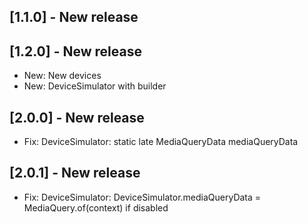 ## [1.1.0] - New release

## [1.2.0] - New release

 - New: New devices
 - New: DeviceSimulator with builder

## [2.0.0] - New release

 - Fix: DeviceSimulator: static late MediaQueryData mediaQueryData
 

## [2.0.1] - New release

 - Fix: DeviceSimulator: DeviceSimulator.mediaQueryData = MediaQuery.of(context) if disabled
 